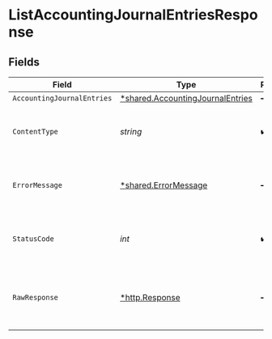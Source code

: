 # ListAccountingJournalEntriesResponse


## Fields

| Field                                                                               | Type                                                                                | Required                                                                            | Description                                                                         |
| ----------------------------------------------------------------------------------- | ----------------------------------------------------------------------------------- | ----------------------------------------------------------------------------------- | ----------------------------------------------------------------------------------- |
| `AccountingJournalEntries`                                                          | [*shared.AccountingJournalEntries](../../models/shared/accountingjournalentries.md) | :heavy_minus_sign:                                                                  | Success                                                                             |
| `ContentType`                                                                       | *string*                                                                            | :heavy_check_mark:                                                                  | HTTP response content type for this operation                                       |
| `ErrorMessage`                                                                      | [*shared.ErrorMessage](../../models/shared/errormessage.md)                         | :heavy_minus_sign:                                                                  | Your `query` parameter was not correctly formed                                     |
| `StatusCode`                                                                        | *int*                                                                               | :heavy_check_mark:                                                                  | HTTP response status code for this operation                                        |
| `RawResponse`                                                                       | [*http.Response](https://pkg.go.dev/net/http#Response)                              | :heavy_minus_sign:                                                                  | Raw HTTP response; suitable for custom response parsing                             |